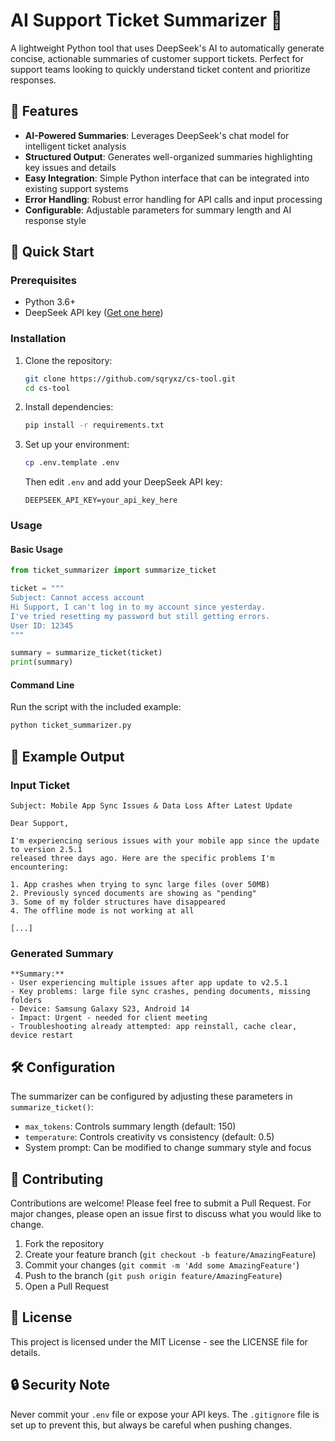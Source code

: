 # AI Support Ticket Summarizer 🎫

A lightweight Python tool that uses DeepSeek's AI to automatically generate concise, actionable summaries of customer support tickets. Perfect for support teams looking to quickly understand ticket content and prioritize responses.

## 🌟 Features

- **AI-Powered Summaries**: Leverages DeepSeek's chat model for intelligent ticket analysis
- **Structured Output**: Generates well-organized summaries highlighting key issues and details
- **Easy Integration**: Simple Python interface that can be integrated into existing support systems
- **Error Handling**: Robust error handling for API calls and input processing
- **Configurable**: Adjustable parameters for summary length and AI response style

## 🚀 Quick Start

### Prerequisites

- Python 3.6+
- DeepSeek API key ([Get one here](https://platform.deepseek.com))

### Installation

1. Clone the repository:
   ```bash
   git clone https://github.com/sqryxz/cs-tool.git
   cd cs-tool
   ```

2. Install dependencies:
   ```bash
   pip install -r requirements.txt
   ```

3. Set up your environment:
   ```bash
   cp .env.template .env
   ```
   Then edit `.env` and add your DeepSeek API key:
   ```
   DEEPSEEK_API_KEY=your_api_key_here
   ```

### Usage

#### Basic Usage
```python
from ticket_summarizer import summarize_ticket

ticket = """
Subject: Cannot access account
Hi Support, I can't log in to my account since yesterday.
I've tried resetting my password but still getting errors.
User ID: 12345
"""

summary = summarize_ticket(ticket)
print(summary)
```

#### Command Line
Run the script with the included example:
```bash
python ticket_summarizer.py
```

## 📝 Example Output

### Input Ticket
```
Subject: Mobile App Sync Issues & Data Loss After Latest Update

Dear Support,

I'm experiencing serious issues with your mobile app since the update to version 2.5.1 
released three days ago. Here are the specific problems I'm encountering:

1. App crashes when trying to sync large files (over 50MB)
2. Previously synced documents are showing as "pending"
3. Some of my folder structures have disappeared
4. The offline mode is not working at all

[...]
```

### Generated Summary
```
**Summary:**
- User experiencing multiple issues after app update to v2.5.1
- Key problems: large file sync crashes, pending documents, missing folders
- Device: Samsung Galaxy S23, Android 14
- Impact: Urgent - needed for client meeting
- Troubleshooting already attempted: app reinstall, cache clear, device restart
```

## 🛠️ Configuration

The summarizer can be configured by adjusting these parameters in `summarize_ticket()`:

- `max_tokens`: Controls summary length (default: 150)
- `temperature`: Controls creativity vs consistency (default: 0.5)
- System prompt: Can be modified to change summary style and focus

## 🤝 Contributing

Contributions are welcome! Please feel free to submit a Pull Request. For major changes, please open an issue first to discuss what you would like to change.

1. Fork the repository
2. Create your feature branch (`git checkout -b feature/AmazingFeature`)
3. Commit your changes (`git commit -m 'Add some AmazingFeature'`)
4. Push to the branch (`git push origin feature/AmazingFeature`)
5. Open a Pull Request

## 📜 License

This project is licensed under the MIT License - see the LICENSE file for details.

## 🔒 Security Note

Never commit your `.env` file or expose your API keys. The `.gitignore` file is set up to prevent this, but always be careful when pushing changes. 